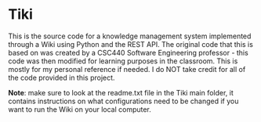 # Tiki
This is the source code for a knowledge management system implemented through a Wiki using Python and the REST API. The original code that this is based on was created by a CSC440 Software Engineering professor - this code was then modified for learning purposes in the classroom. This is mostly for my personal reference if needed. I do NOT take credit for all of the code provided in this project.

**Note**: make sure to look at the readme.txt file in the Tiki main folder, it contains instructions on what configurations need to be changed if you want to run the Wiki on your local computer.
